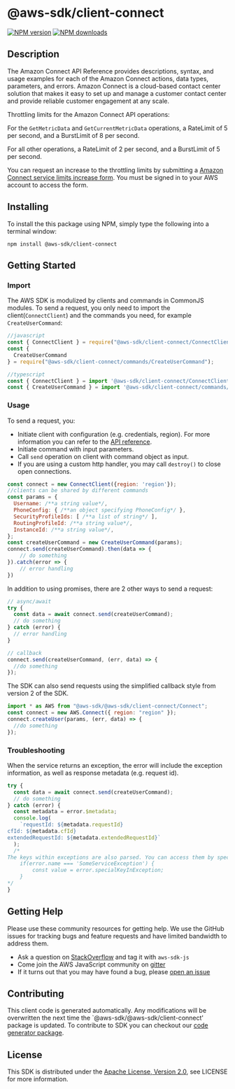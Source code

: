 # @aws-sdk/client-connect

[![NPM version](https://img.shields.io/npm/v/@aws-sdk/client-connect/preview.svg)](https://www.npmjs.com/package/@aws-sdk/client-connect)
[![NPM downloads](https://img.shields.io/npm/dm/@aws-sdk/client-connect.svg)](https://www.npmjs.com/package/@aws-sdk/client-connect)

## Description

<p>The Amazon Connect API Reference provides descriptions, syntax, and usage examples for each of the Amazon Connect actions, data types, parameters, and errors. Amazon Connect is a cloud-based contact center solution that makes it easy to set up and manage a customer contact center and provide reliable customer engagement at any scale.</p> <p>Throttling limits for the Amazon Connect API operations:</p> <p>For the <code>GetMetricData</code> and <code>GetCurrentMetricData</code> operations, a RateLimit of 5 per second, and a BurstLimit of 8 per second.</p> <p>For all other operations, a RateLimit of 2 per second, and a BurstLimit of 5 per second.</p> <p>You can request an increase to the throttling limits by submitting a <a href="https://console.aws.amazon.com/support/home#/case/create?issueType=service-limit-increase">Amazon Connect service limits increase form</a>. You must be signed in to your AWS account to access the form.</p>

## Installing

To install the this package using NPM, simply type the following into a terminal window:

```
npm install @aws-sdk/client-connect
```

## Getting Started

### Import

The AWS SDK is modulized by clients and commands in CommonJS modules. To send a request, you only need to import the client(`ConnectClient`) and the commands you need, for example `CreateUserCommand`:

```javascript
//javascript
const { ConnectClient } = require("@aws-sdk/client-connect/ConnectClient");
const {
  CreateUserCommand
} = require("@aws-sdk/client-connect/commands/CreateUserCommand");
```

```javascript
//typescript
const { ConnectClient } = import '@aws-sdk/client-connect/ConnectClient';
const { CreateUserCommand } = import '@aws-sdk/client-connect/commands/CreateUserCommand';
```

### Usage

To send a request, you:

- Initiate client with configuration (e.g. credentials, region). For more information you can refer to the [API reference][].
- Initiate command with input parameters.
- Call `send` operation on client with command object as input.
- If you are using a custom http handler, you may call `destroy()` to close open connections.

```javascript
const connect = new ConnectClient({region: 'region'});
//clients can be shared by different commands
const params = {
  Username: /**a string value*/,
  PhoneConfig: { /**an object specifying PhoneConfig*/ },
  SecurityProfileIds: [ /**a list of string*/ ],
  RoutingProfileId: /**a string value*/,
  InstanceId: /**a string value*/,
};
const createUserCommand = new CreateUserCommand(params);
connect.send(createUserCommand).then(data => {
    // do something
}).catch(error => {
    // error handling
})
```

In addition to using promises, there are 2 other ways to send a request:

```javascript
// async/await
try {
  const data = await connect.send(createUserCommand);
  // do something
} catch (error) {
  // error handling
}
```

```javascript
// callback
connect.send(createUserCommand, (err, data) => {
  //do something
});
```

The SDK can also send requests using the simplified callback style from version 2 of the SDK.

```javascript
import * as AWS from "@aws-sdk/@aws-sdk/client-connect/Connect";
const connect = new AWS.Connect({ region: "region" });
connect.createUser(params, (err, data) => {
  //do something
});
```

### Troubleshooting

When the service returns an exception, the error will include the exception information, as well as response metadata (e.g. request id).

```javascript
try {
  const data = await connect.send(createUserCommand);
  // do something
} catch (error) {
  const metadata = error.$metadata;
  console.log(
    `requestId: ${metadata.requestId}
cfId: ${metadata.cfId}
extendedRequestId: ${metadata.extendedRequestId}`
  );
  /*
The keys within exceptions are also parsed. You can access them by specifying exception names:
    if(error.name === 'SomeServiceException') {
        const value = error.specialKeyInException;
    }
*/
}
```

## Getting Help

Please use these community resources for getting help. We use the GitHub issues for tracking bugs and feature requests and have limited bandwidth to address them.

- Ask a question on [StackOverflow](https://stackoverflow.com/questions/tagged/aws-sdk-js) and tag it with `aws-sdk-js`
- Come join the AWS JavaScript community on [gitter](https://gitter.im/aws/aws-sdk-js-v3)
- If it turns out that you may have found a bug, please [open an issue](https://github.com/aws/aws-sdk-js-v3/issues)

## Contributing

This client code is generated automatically. Any modifications will be overwritten the next time the `@aws-sdk/@aws-sdk/client-connect' package is updated. To contribute to SDK you can checkout our [code generator package][].

## License

This SDK is distributed under the
[Apache License, Version 2.0](http://www.apache.org/licenses/LICENSE-2.0),
see LICENSE for more information.

[code generator package]: https://github.com/aws/aws-sdk-js-v3/tree/master/packages/service-types-generator
[api reference]: https://docs.aws.amazon.com/AWSJavaScriptSDK/latest/
